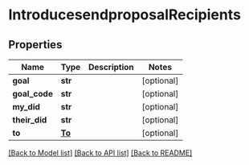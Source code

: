 # IntroducesendproposalRecipients

## Properties
Name | Type | Description | Notes
------------ | ------------- | ------------- | -------------
**goal** | **str** |  | [optional] 
**goal_code** | **str** |  | [optional] 
**my_did** | **str** |  | [optional] 
**their_did** | **str** |  | [optional] 
**to** | [**To**](To.md) |  | [optional] 

[[Back to Model list]](../README.md#documentation-for-models) [[Back to API list]](../README.md#documentation-for-api-endpoints) [[Back to README]](../README.md)


